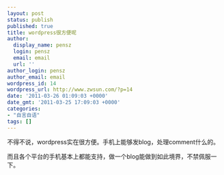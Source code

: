 ```yaml
---
layout: post
status: publish
published: true
title: wordpress很方便呢
author:
  display_name: pensz
  login: pensz
  email: email
  url: ''
author_login: pensz
author_email: email
wordpress_id: 14
wordpress_url: http://www.zwsun.com/?p=14
date: '2011-03-26 01:09:03 +0000'
date_gmt: '2011-03-25 17:09:03 +0000'
categories:
- "自言自语"
tags: []
---
```

<p>不得不说，wordpress实在很方便。手机上能够发blog，处理comment什么的。</p>
<p>而且各个平台的手机基本上都能支持，做一个blog能做到如此境界，不禁佩服一下。</p>
